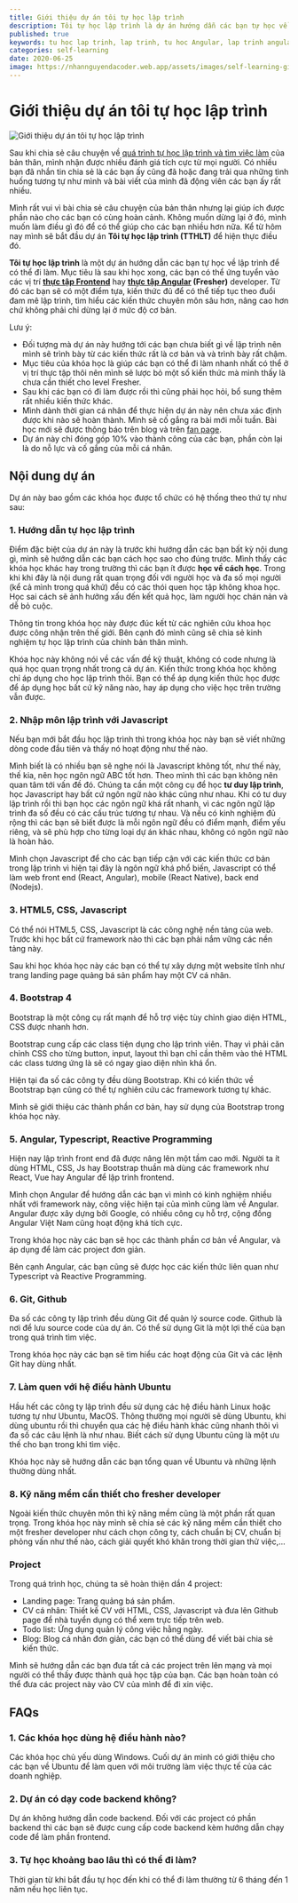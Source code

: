 ```yaml
---
title: Giới thiệu dự án tôi tự học lập trình
description: Tôi tự học lập trình là dự án hướng dẫn các bạn tự học về lập trình để có thể đi làm. Sau khi học xong, các bạn có thể ứng tuyển vào các vị trí fresher Frontend hay fresher Angular developer.
published: true
keywords: tu hoc lap trinh, lap trinh, tu hoc Angular, lap trinh angular, html, css, javascript
categories: self-learning
date: 2020-06-25
image: https://nhannguyendacoder.web.app/assets/images/self-learning-gioi-thieu-du-an-toi-tu-hoc-lap-trinh/toi-tu-hoc-lap-trinh.jpg
---
```


# Giới thiệu dự án tôi tự học lập trình

![Giới thiệu dự án tôi tự học lập trình](../assets/images/self-learning-gioi-thieu-du-an-toi-tu-hoc-lap-trinh/toi-tu-hoc-lap-trinh.jpg)

Sau khi chia sẻ câu chuyện về [quá trình tự học lập trình và tìm việc làm](https://nhannguyendacoder.web.app/blog/self-learning-toi-da-tu-hoc-lap-trinh-va-tim-duoc-viec-lam-nhu-the-nao?s=blog) của bản thân, mình nhận được nhiều đánh giá tích cực từ mọi người. Có nhiều bạn đã nhắn tin chia sẻ là các bạn ấy cũng đã hoặc đang trải qua những tình huống tương tự như mình và bài viết của mình đã động viên các bạn ấy rất nhiều. 

Mình rất vui vì bài chia sẻ câu chuyện của bản thân nhưng lại giúp ích được phần nào cho các bạn có cùng hoàn cảnh. Không muốn dừng lại ở đó, mình muốn làm điều gì đó để có thể giúp cho các bạn nhiều hơn nữa. Kể từ hôm nay mình sẽ bắt đầu dự án **Tôi tự học lập trình (TTHLT)** để hiện thực điều đó.

**Tôi tự học lập trình** là một dự án hướng dẫn các bạn tự học về lập trình để có thể đi làm. Mục tiêu là sau khi học xong, các bạn có thể ứng tuyển vào các vị trí **[thực tập Frontend](https://www.google.com/search?sxsrf=ALeKk02xeBEfyD40HWgrUipuZzOs-aFrbQ%3A1593012067685&ei=Y2_zXsyyKdfZrQHs_LOIAg&q=th%E1%BB%B1c+t%E1%BA%ADp+front+end&oq=th%E1%BB%B1c+t%E1%BA%ADp+front&gs_lcp=CgZwc3ktYWIQAxgAMgUIABDLATIFCAAQywEyBQgAEMsBMgUIABDLATIFCAAQywEyBQgAEMsBMgYIABAWEB4yBggAEBYQHjIGCAAQFhAeMgYIABAWEB46BAgjECc6BAgAEA06CAgAEAgQDRAeOgUIABCRAjoICAAQsQMQkQI6BAgAEEM6BQgAELEDOgUIABCDAToCCAA6BwgjELECECc6BAgAEAo6BwgjELACECdQ9VpYgX9g2IcBaAlwAHgHgAG7AYgBxhSSAQUxNC4xMZgBAKABAaoBB2d3cy13aXo&sclient=psy-ab)** hay **[thực tập Angular](https://www.google.com/search?q=th%E1%BB%B1c+t%E1%BA%ADp+angular&oq=th%E1%BB%B1c+t%E1%BA%ADp+angular&aqs=chrome..69i57.4311j0j4&sourceid=chrome&ie=UTF-8) (Fresher)** developer. Từ đó các bạn sẽ có một điểm tựa, kiến thức đủ để có thể tiếp tục theo đuổi đam mê lập trình, tìm hiểu các kiến thức chuyên môn sâu hơn, nâng cao hơn chứ không phải chỉ dừng lại ở mức độ cơ bản.

Lưu ý:
- Đối tượng mà dự án này hướng tới các bạn chưa biết gì về lập trình nên mình sẽ trình bày từ các kiến thức rất là cơ bản và và trình bày rất chậm.
- Mục tiêu của khóa học là giúp các bạn có thể đi làm nhanh nhất có thể ở vị trí thực tập thôi nên mình sẽ lược bỏ một số kiến thức mà mình thấy là chưa cần thiết cho level Fresher. 
- Sau khi các bạn có đi làm được rồi thì cũng phải học hỏi, bổ sung thêm rất nhiều kiến thức khác.
- Mình dành thời gian cá nhân để thực hiện dự án này nên chưa xác định được khi nào sẽ hoàn thành. Mình sẽ cố gắng ra bài mới mỗi tuần. Bài học mới sẽ được thông báo trên blog và trên [fan page](https://facebook.com/NhanNguyenDaCoder). 
- Dự án này chỉ đóng góp 10% vào thành công của các bạn, phần còn lại là do nỗ lực và cố gắng của mỗi cá nhân. 

## Nội dung dự án

Dự án này bao gồm các khóa học được tổ chức có hệ thống theo thứ tự như sau: 

### 1. Hướng dẫn tự học lập trình

Điểm đặc biệt của dự án này là trước khi hướng dẫn các bạn bất kỳ nội dung gì, mình sẽ hướng dẫn các bạn cách học sao cho đúng trước. Mình thấy các khóa học khác hay trong trường thì các bạn ít được **học về cách học**. Trong khi khi đây là nội dung rất quan trọng đối với người học và đa số mọi người (kể cả mình trong quá khứ) đều có các thói quen học tập không khoa học. Học sai cách sẽ ảnh hưởng xấu đến kết quả học, làm người học chán nản và dễ bỏ cuộc.

Thông tin trong khóa học này được đúc kết từ các nghiên cứu khoa học được công nhận trên thế giới. Bên cạnh đó mình cũng sẽ chia sẻ kinh nghiệm tự học lập trình của chính bản thân mình.

Khóa học này không nói về các vấn đề kỹ thuật, không có code nhưng là quá học quan trọng nhất trong cả dự án. Kiến thức trong khóa học không chỉ áp dụng cho học lập trình thôi. Bạn có thể áp dụng kiến thức học được để áp dụng học bất cứ kỹ năng nào, hay áp dụng cho việc học trên trường vẫn được.

### 2. Nhập môn lập trình với Javascript

Nếu bạn mới bắt đầu học lập trình thì trong khóa học này bạn sẽ viết những dòng code đầu tiên và thấy nó hoạt động như thế nào.

Mình biết là có nhiều bạn sẽ nghe nói là Javascript không tốt, như thế này, thế kia, nên học ngôn ngữ ABC tốt hơn. Theo mình thì các bạn không nên quan tâm tới vấn đề đó. Chúng ta cần một công cụ để học **tư duy lập trình**, học Javascript hay bất cứ ngôn ngữ nào khác cũng như nhau. Khi có tư duy lập trình rồi thì bạn học các ngôn ngữ khá rất nhanh, vì các ngôn ngữ lập trình đa số đều có các cấu trúc tương tự nhau. Và nếu có kinh nghiệm đủ rộng thì các bạn sẽ biết được là mỗi ngôn ngữ đều có điểm mạnh, điểm yếu riêng, và sẽ phù hợp cho từng loại dự án khác nhau, không có ngôn ngữ nào là hoàn hảo.

Mình chọn Javascript để cho các bạn tiếp cận với các kiến thức cơ bản trong lập trình vì hiện tại đây là ngôn ngữ khá phổ biến, Javascript có thể làm web front end (React, Angular), mobile (React Native), back end (Nodejs). 

### 3. HTML5, CSS, Javascript

Có thể nói HTML5, CSS, Javascript là các công nghệ nền tảng của web. Trước khi học bất cứ framework nào thì các bạn phải nắm vững các nền tảng này. 

Sau khi học khóa học này các bạn có thể tự xây dựng một website tĩnh như trang landing page quảng bá sản phẩm hay một CV cá nhân. 

### 4. Bootstrap 4

Bootstrap là một công cụ rất mạnh để hỗ trợ việc tùy chỉnh giao diện HTML, CSS được nhanh hơn. 

Bootstrap cung cấp các class tiện dụng cho lập trình viên. Thay vì phải căn chỉnh CSS cho từng button, input, layout thì bạn chỉ cần thêm vào thẻ HTML các class tương ứng là sẽ có ngay giao diện nhìn khá ổn.

Hiện tại đa số các công ty đều dùng Bootstrap. Khi có kiến thức về Bootstrap bạn cũng có thể tự nghiên cứu các framework tương tự khác.

Mình sẽ giới thiệu các thành phần cơ bản, hay sử dụng của Bootstrap trong khóa học này.

### 5. Angular, Typescript, Reactive Programming

Hiện nay lập trình front end đã được nâng lên một tầm cao mới. Người ta ít dùng HTML, CSS, Js hay Bootstrap thuần mà dùng các framework như React, Vue hay Angular để lập trình frontend. 

Mình chọn Angular để hướng dẫn các bạn vì mình có kinh nghiệm nhiều nhất với framework này, công việc hiện tại của mình cũng làm về Angular. Angular được xây dựng bởi Google, có nhiều công cụ hỗ trợ, cộng đồng Angular Việt Nam cũng hoạt động khá tích cực.

Trong khóa học này các bạn sẽ học các thành phần cơ bản về Angular, và áp dụng để làm các project đơn giản.

Bên cạnh Angular, các bạn cũng sẽ được học các kiến thức liên quan như Typescript và Reactive Programming.

### 6. Git, Github

Đa số các công ty lập trình đều dùng Git để quản lý source code. Github là nơi để lưu source code của dự án. Có thể sử dụng Git là một lợi thế của bạn trong quá trình tìm việc.

Trong khóa học này các bạn sẽ tìm hiểu các hoạt động của Git và các lệnh Git hay dùng nhất.

### 7. Làm quen với hệ điều hành Ubuntu

Hầu hết các công ty lập trình đều sử dụng các hệ điều hành Linux hoặc tương tự như Ubuntu, MacOS. Thông thường mọi người sẽ dùng Ubuntu, khi dùng ubuntu rồi thì chuyển qua các hệ điều hành khác cũng nhanh thôi vì đa số các câu lệnh là như nhau. Biết cách sử dụng Ubuntu cũng là một ưu thế cho bạn trong khi tìm việc.

Khóa học này sẽ hướng dẫn các bạn tổng quan về Ubuntu và những lệnh thường dùng nhất.

### 8. Kỹ năng mềm cần thiết cho fresher developer 

Ngoài kiến thức chuyên môn thì kỹ năng mềm cũng là một phần rất quan trọng. Trong khóa học này mình sẽ chia sẻ các kỹ năng mềm cần thiết cho một fresher developer như cách chọn công ty, cách chuẩn bị CV, chuẩn bị phỏng vấn như thế nào, cách giải quyết khó khăn trong thời gian thử việc,...

### Project

Trong quá trình học, chúng ta sẽ hoàn thiện dần 4 project: 
- Landing page: Trang quảng bá sản phẩm.
- CV cá nhân: Thiết kế CV với HTML, CSS, Javascript và đưa lên Github page để nhà tuyển dụng có thể xem trực tiếp trên web.
- Todo list: Ứng dụng quản lý công việc hằng ngày.
- Blog: Blog cá nhân đơn giản, các bạn có thể dùng để viết bài chia sẻ kiến thức.

Mình sẽ hướng dẫn các bạn đưa tất cả các project trên lên mạng và mọi người có thể thấy được thành quả học tập của bạn. Các bạn hoàn toàn có thể đưa các project này vào CV của mình để đi xin việc.

## FAQs

### 1. Các khóa học dùng hệ điều hành nào?

Các khóa học chủ yếu dùng Windows. Cuối dự án mình có giới thiệu cho các bạn về Ubuntu để làm quen với môi trường làm việc thực tế của các doanh nghiệp.

### 2. Dự án có dạy code backend không?

Dự án không hướng dẫn code backend. Đối với các project có phần backend thì các bạn sẽ được cung cấp code backend kèm hướng dẫn chạy code để làm phần frontend.

### 3. Tự học khoảng bao lâu thì có thể đi làm?

Thời gian từ khi bắt đầu tự học đến khi có thể đi làm thường từ 6 tháng đến 1 năm nếu học liên tục.


